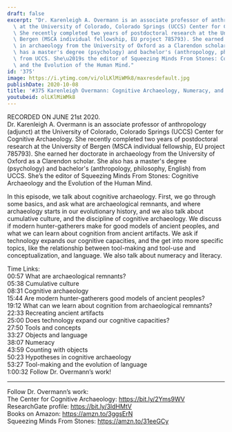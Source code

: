 ```yaml
---
draft: false
excerpt: "Dr. Karenleigh A. Overmann is an associate professor of anthropology (adjunct)\
  \ at the University of Colorado, Colorado Springs (UCCS) Center for Cognitive Archaeology.\
  \ She recently completed two years of postdoctoral research at the University of\
  \ Bergen (MSCA individual fellowship, EU project 785793). She earned her doctorate\
  \ in archaeology from the University of Oxford as a Clarendon scholar. She also\
  \ has a master's degree (psychology) and bachelor's (anthropology, philosophy, English)\
  \ from UCCS. She\u2019s the editor of Squeezing Minds From Stones: Cognitive Archaeology\
  \ and the Evolution of the Human Mind."
id: '375'
image: https://i.ytimg.com/vi/olLKlMiWMk8/maxresdefault.jpg
publishDate: 2020-10-08
title: '#375 Karenleigh Overmann: Cognitive Archaeology, Numeracy, and Language'
youtubeid: olLKlMiWMk8
---
```

<div class="timelinks">

RECORDED ON JUNE 21st 2020.  
Dr. Karenleigh A. Overmann is an associate professor of anthropology (adjunct) at the University of Colorado, Colorado Springs (UCCS) Center for Cognitive Archaeology. She recently completed two years of postdoctoral research at the University of Bergen (MSCA individual fellowship, EU project 785793). She earned her doctorate in archaeology from the University of Oxford as a Clarendon scholar. She also has a master's degree (psychology) and bachelor's (anthropology, philosophy, English) from UCCS. She’s the editor of Squeezing Minds From Stones: Cognitive Archaeology and the Evolution of the Human Mind.

In this episode, we talk about cognitive archaeology. First, we go through some basics, and ask what are archaeological remnants, and where archaeology starts in our evolutionary history, and we also talk about cumulative culture, and the discipline of cognitive archaeology. We discuss if modern hunter-gatherers make for good models of ancient peoples, and what we can learn about cognition from ancient artifacts. We ask if technology expands our cognitive capacities, and the get into more specific topics, like the relationship between tool-making and tool-use and conceptualization, and language. We also talk about numeracy and literacy. 

Time Links:  
<time>00:57</time> What are archaeological remnants?  
<time>05:38</time> Cumulative culture  
<time>08:31</time> Cognitive archaeology  
<time>15:44</time> Are modern hunter-gatherers good models of ancient peoples?  
<time>19:12</time> What can we learn about cognition from archaeological remnants?  
<time>22:33</time> Recreating ancient artifacts  
<time>25:00</time> Does technology expand our cognitive capacities?  
<time>27:50</time> Tools and concepts  
<time>33:27</time> Objects and language  
<time>38:07</time> Numeracy  
<time>43:59</time> Counting with objects  
<time>50:23</time> Hypotheses in cognitive archaeology  
<time>53:27</time> Tool-making and the evolution of language  
<time>1:00:32</time> Follow Dr. Overmann’s work!

---

Follow Dr. Overmann’s work:  
The Center for Cognitive Archaeology: https://bit.ly/2Yms9WV  
ResearchGate profile: https://bit.ly/3ldHMtV  
Books on Amazon: https://amzn.to/3ggsErN  
Squeezing Minds From Stones: https://amzn.to/31eeGCy
</div>

